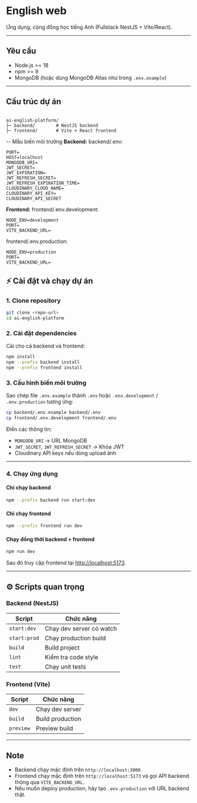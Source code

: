 # English web

Ứng dụng, cộng đồng học tiếng Anh (Fullstack NestJS + Vite/React).

---

## Yêu cầu

- Node.js >= 18  
- npm >= 9  
- MongoDB (hoặc dùng MongoDB Atlas như trong `.env.example`)

---

## Cấu trúc dự án

```

ai-english-platform/
├─ backend/        # NestJS backend
├─ frontend/       # Vite + React frontend

```
   -- Mẫu biến môi trường
**Backend:**
backend/.env:
```
PORT=
HOST=localhost
MONGODB_URI=
JWT_SECRET=
JWT_EXPIRATION=
JWT_REFRESH_SECRET=
JWT_REFRESH_EXPIRATION_TIME=
CLOUDINARY_CLOUD_NAME=
CLOUDINARY_API_KEY=
CLOUDINARY_API_SECRET
```
**Frontend:**
frontend/.env.development:
```
NODE_ENV=development
PORT=
VITE_BACKEND_URL=
```
frontend/.env.production:
```
NODE_ENV=production
PORT=
VITE_BACKEND_URL=
```

## ⚡ Cài đặt và chạy dự án

### 1. Clone repository

```bash
git clone <repo-url>
cd ai-english-platform
````

### 2. Cài đặt dependencies

Cài cho cả backend và frontend:

```bash
npm install
npm --prefix backend install
npm --prefix frontend install
```

### 3. Cấu hình biến môi trường

Sao chép file `.env.example` thành `.env` hoặc `.env.development` / `.env.production` tương ứng:

```bash
cp backend/.env.example backend/.env
cp frontend/.env.development frontend/.env
```

Điền các thông tin:

* `MONGODB_URI` → URL MongoDB
* `JWT_SECRET`, `JWT_REFRESH_SECRET` → Khóa JWT
* Cloudinary API keys nếu dùng upload ảnh

---

### 4. Chạy ứng dụng

#### Chỉ chạy backend

```bash
npm --prefix backend run start:dev
```

#### Chỉ chạy frontend

```bash
npm --prefix frontend run dev
```

#### Chạy đồng thời backend + frontend

```bash
npm run dev
```

Sau đó truy cập frontend tại [http://localhost:5173](http://localhost:5173).

---

## ⚙️ Scripts quan trọng

### Backend (NestJS)

| Script       | Chức năng                |
| ------------ | ------------------------ |
| `start:dev`  | Chạy dev server có watch |
| `start:prod` | Chạy production build    |
| `build`      | Build project            |
| `lint`       | Kiểm tra code style      |
| `test`       | Chạy unit tests          |

### Frontend (Vite)

| Script    | Chức năng        |
| --------- | ---------------- |
| `dev`     | Chạy dev server  |
| `build`   | Build production |
| `preview` | Preview build    |

---

## Note

* Backend chạy mặc định trên `http://localhost:3000`.
* Frontend chạy mặc định trên `http://localhost:5173` và gọi API backend thông qua `VITE_BACKEND_URL`.
* Nếu muốn deploy production, hãy tạo `.env.production` với URL backend thật.

